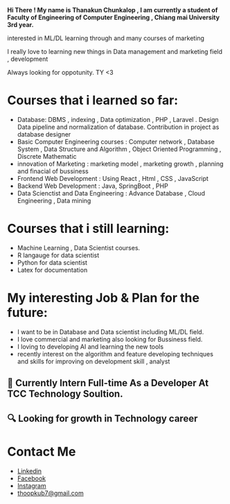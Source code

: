 
  **Hi There ! My name is Thanakun Chunkalop , I am currently a student of Faculty of Engineering of Computer Engineering , Chiang mai University 3rd year.**
  
  interested in ML/DL learning through and many courses of marketing
  
  I really love to learning new things in Data management and marketing field , development
  
  Always looking for oppotunity. TY <3

# Courses that i learned so far:
  - Database: DBMS , indexing , Data optimization , PHP , Laravel . Design Data pipeline and normalization of database. Contribution in project as database designer
  - Basic Computer Engineering courses : Computer network , Database System , Data Structure and Algorithm , Object Oriented  Programming , Discrete Mathematic
  - innovation of Marketing : marketing model , marketing growth , planning and finacial of bussiness 
  - Frontend Web Development : Using React , Html , CSS , JavaScript 
  - Backend Web Development : Java, SpringBoot , PHP
  - Data Scienctist and Data Engineering : Advance Database , Cloud Engineering , Data mining
 
# Courses that i still learning:
  - Machine Learning , Data Scientist courses.
  - R langauge for data scientist
  - Python for data scientist
  - Latex for documentation
  
# My interesting Job & Plan for the future:
  - I want to be in Database and Data scientist including ML/DL field.
  - I love commercial and marketing also looking for Bussiness field.
  - I loving to developing AI and learning the new tools 
  - recently interest on the algorithm and feature developing techniques and skills for improving on development skill , analyst 

## 📌 Currently Intern Full-time As a Developer At TCC Technology Soultion.
## 🔍 Looking for growth in Technology career


# Contact Me
 - [Linkedin](https://www.linkedin.com/in/thanakun-chunkalop-2aa58b259/)
 - [Facebook](https://www.facebook.com/ThanakunChunkalop/)
 - [Instagram](https://www.instagram.com/_thoop_/)
 - thoopkub7@gmail.com
 


